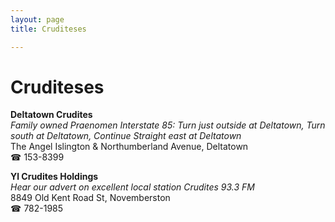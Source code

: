 ```yaml
---
layout: page 
title: Cruditeses

---
```



# Cruditeses


 **Deltatown Crudites**  
_Family owned Praenomen 
Interstate 85: Turn just outside at Deltatown, Turn south at Deltatown, Continue Straight east at Deltatown_  
The Angel Islington & Northumberland Avenue, Deltatown  
☎ 153-8399

**Yl Crudites Holdings**  
_Hear our advert on excellent local station Crudites 93.3 FM_  
8849 Old Kent Road St, Novemberston  
☎ 782-1985

